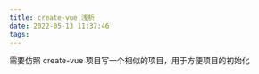 ```yaml
---
title: create-vue 浅析
date: 2022-05-13 11:37:46
tags:
---
```


需要仿照 create-vue 项目写一个相似的项目，用于方便项目的初始化

<!--more-->

